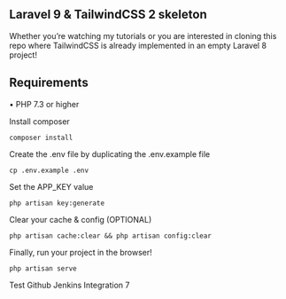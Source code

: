 ## Laravel 9  & TailwindCSS 2 skeleton

Whether you’re watching my tutorials or you are interested in cloning this repo where TailwindCSS is already implemented in an empty Laravel 8 project!


## Requirements
•	PHP 7.3 or higher

Install composer <br>
```
composer install
```

Create the .env file by duplicating the .env.example file <br>
```
cp .env.example .env
```

Set the APP_KEY value <br>
```
php artisan key:generate
```

Clear your cache & config (OPTIONAL)
``` 
php artisan cache:clear && php artisan config:clear
```

Finally, run your project in the browser!
```
php artisan serve
```

Test Github Jenkins Integration 7

